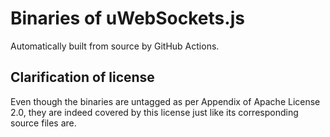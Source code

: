 # Binaries of uWebSockets.js
Automatically built from source by GitHub Actions.

## Clarification of license

Even though the binaries are untagged as per Appendix of Apache License 2.0, they are indeed covered by this license just like its corresponding source files are.
